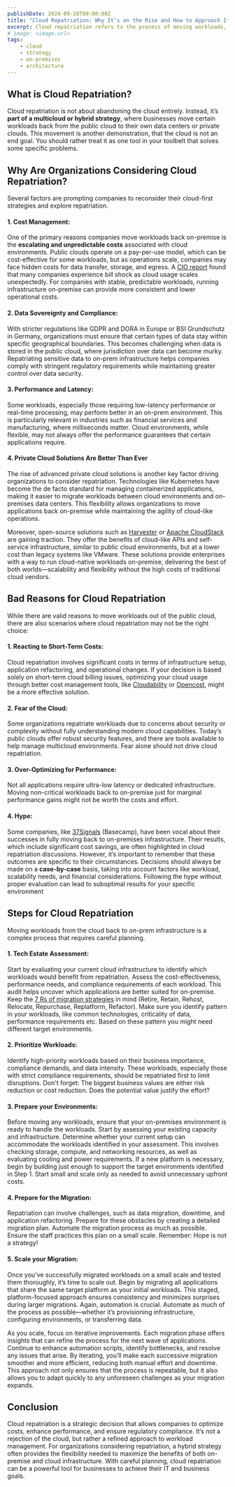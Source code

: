 ```yaml
---
publishDate: 2024-09-28T00:00:00Z
title: "Cloud Repatriation: Why It’s on the Rise and How to Approach It"
excerpt: Cloud repatriation refers to the process of moving workloads, applications, or data from public cloud environments back to on-premises infrastructure or private clouds. In recent years, this trend has gained momentum as organizations reconsider their cloud strategies and seek to optimize costs, performance, and security. In this blog post, we’ll dive into what cloud repatriation is, why companies are opting for it, and when and how to consider it as part of a broader IT strategy.
# image: <image.url>
tags:
    - cloud
    - strategy
    - on-premises
    - architecture
---
```


## What is Cloud Repatriation?

Cloud repatriation is not about abandoning the cloud entirely. Instead, it’s **part of a multicloud or hybrid strategy**, where businesses move certain workloads back from the public cloud to their own data centers or private clouds. This movement is another demonstration, that the cloud is not an end goal. You should rather treat it as one tool in your toolbelt that solves some specific problems.

## Why Are Organizations Considering Cloud Repatriation?

Several factors are prompting companies to reconsider their cloud-first strategies and explore repatriation.

#### 1. Cost Management:

One of the primary reasons companies move workloads back on-premise is the **escalating and unpredictable costs** associated with cloud environments. Public clouds operate on a pay-per-use model, which can be cost-effective for some workloads, but as operations scale, companies may face hidden costs for data transfer, storage, and egress. A [CIO report](https://www.cio.com/article/2520890/the-great-repatriation-it-leaders-reset-cloud-strategies-to-optimize-value.html#:~:text=IT%20leader%20and%20former%20CIO%20Stanley%20Mwangi%20Chege%20has%20heard) found that many companies experience bill shock as cloud usage scales unexpectedly. For companies with stable, predictable workloads, running infrastructure on-premise can provide more consistent and lower operational costs.

#### 2. Data Sovereignty and Compliance:

With stricter regulations like GDPR and DORA in Europe or BSI Grundschutz in Germany, organizations must ensure that certain types of data stay within specific geographical boundaries. This becomes challenging when data is stored in the public cloud, where jurisdiction over data can become murky. Repatriating sensitive data to on-prem infrastructure helps companies comply with stringent regulatory requirements while maintaining greater control over data security.

#### 3. Performance and Latency:

Some workloads, especially those requiring low-latency performance or real-time processing, may perform better in an on-prem environment. This is particularly relevant in industries such as financial services and manufacturing, where milliseconds matter. Cloud environments, while flexible, may not always offer the performance guarantees that certain applications require.

#### 4. Private Cloud Solutions Are Better Than Ever

The rise of advanced private cloud solutions is another key factor driving organizations to consider repatriation. Technologies like Kubernetes have become the de facto standard for managing containerized applications, making it easier to migrate workloads between cloud environments and on-premises data centers. This flexibility allows organizations to move applications back on-premise while maintaining the agility of cloud-like operations.

Moreover, open-source solutions such as [Harvester](https://github.com/harvester/harvester) or [Apache CloudStack](https://github.com/apache/cloudstack) are gaining traction. They offer the benefits of cloud-like APIs and self-service infrastructure, similar to public cloud environments, but at a lower cost than legacy systems like VMware. These solutions provide enterprises with a way to run cloud-native workloads on-premise, delivering the best of both worlds—scalability and flexibility without the high costs of traditional cloud vendors.

## Bad Reasons for Cloud Repatriation

While there are valid reasons to move workloads out of the public cloud, there are also scenarios where cloud repatriation may not be the right choice:

#### 1. Reacting to Short-Term Costs:

Cloud repatriation involves significant costs in terms of infrastructure setup, application refactoring, and operational changes. If your decision is based solely on short-term cloud billing issues, optimizing your cloud usage through better cost management tools, like [Cloudability](https://www.apptio.com/products/cloudability/) or [Opencost](https://www.opencost.io/), might be a more effective solution.

#### 2. Fear of the Cloud:

Some organizations repatriate workloads due to concerns about security or complexity without fully understanding modern cloud capabilities. Today’s public clouds offer robust security features, and there are tools available to help manage multicloud environments. Fear alone should not drive cloud repatriation.

#### 3. Over-Optimizing for Performance:

Not all applications require ultra-low latency or dedicated infrastructure. Moving non-critical workloads back to on-premise just for marginal performance gains might not be worth the costs and effort.

#### 4. Hype:

Some companies, like [37Signals](https://basecamp.com/cloud-exit#:~:text=Leaving%20the%20cloud%20will%20save%20us%20$7%20million%20over%20five) (Basecamp), have been vocal about their successes in fully moving back to on-premises infrastructure. Their results, which include significant cost savings, are often highlighted in cloud repatriation discussions. However, it’s important to remember that these outcomes are specific to their circumstances. Decisions should always be made on a **case-by-case** basis, taking into account factors like workload, scalability needs, and financial considerations. Following the hype without proper evaluation can lead to suboptimal results for your specific environment

## Steps for Cloud Repatriation

Moving workloads from the cloud back to on-prem infrastructure is a complex process that requires careful planning.

#### 1. Tech Estate Assessment:

Start by evaluating your current cloud infrastructure to identify which workloads would benefit from repatriation. Assess the cost-effectiveness, performance needs, and compliance requirements of each workload. This audit helps uncover which applications are better suited for on-premise. Keep the [7 Rs of migration strategies](https://docs.aws.amazon.com/prescriptive-guidance/latest/large-migration-guide/migration-strategies.html#:~:text=There%20are%20seven%20migration%20strategies%20for%20moving%20applications%20to%20the) in mind (Retire, Retain, Rehost, Relocate, Repurchase, Replatform, Refactor). Make sure you identify pattern in your workloads, like common technologies, criticality of data, performance requirements etc. Based on these pattern you might need different target environments.

#### 2. Prioritize Workloads:

Identify high-priority workloads based on their business importance, compliance demands, and data intensity. These workloads, especially those with strict compliance requirements, should be repatriated first to limit disruptions. Don't forget: The biggest business values are either risk reduction or cost reduction. Does the potential value justify the effort?

#### 3. Prepare your Environments:

Before moving any workloads, ensure that your on-premises environment is ready to handle the workloads. Start by assessing your existing capacity and infrastructure. Determine whether your current setup can accommodate the workloads identified in your assessment. This involves checking storage, compute, and networking resources, as well as evaluating cooling and power requirements. If a new platform is necessary, begin by building just enough to support the target environments identified in Step 1. Start small and scale only as needed to avoid unnecessary upfront costs.

#### 4. Prepare for the Migration:

Repatriation can involve challenges, such as data migration, downtime, and application refactoring. Prepare for these obstacles by creating a detailed migration plan. Automate the migration process as much as possible. Ensure the staff practices this plan on a small scale. Remember: Hope is not a strategy!

#### 5. Scale your Migration:

Once you’ve successfully migrated workloads on a small scale and tested them thoroughly, it’s time to scale out. Begin by migrating all applications that share the same target platform as your initial workloads. This staged, platform-focused approach ensures consistency and minimizes surprises during larger migrations. Again, automation is crucial. Automate as much of the process as possible—whether it’s provisioning infrastructure, configuring environments, or transferring data.

As you scale, focus on iterative improvements. Each migration phase offers insights that can refine the process for the next wave of applications. Continue to enhance automation scripts, identify bottlenecks, and resolve any issues that arise. By iterating, you’ll make each successive migration smoother and more efficient, reducing both manual effort and downtime. This approach not only ensures that the process is repeatable, but it also allows you to adapt quickly to any unforeseen challenges as your migration expands.

## Conclusion

Cloud repatriation is a strategic decision that allows companies to optimize costs, enhance performance, and ensure regulatory compliance. It’s not a rejection of the cloud, but rather a refined approach to workload management. For organizations considering repatriation, a hybrid strategy often provides the flexibility needed to maximize the benefits of both on-premise and cloud infrastructure. With careful planning, cloud repatriation can be a powerful tool for businesses to achieve their IT and business goals.
